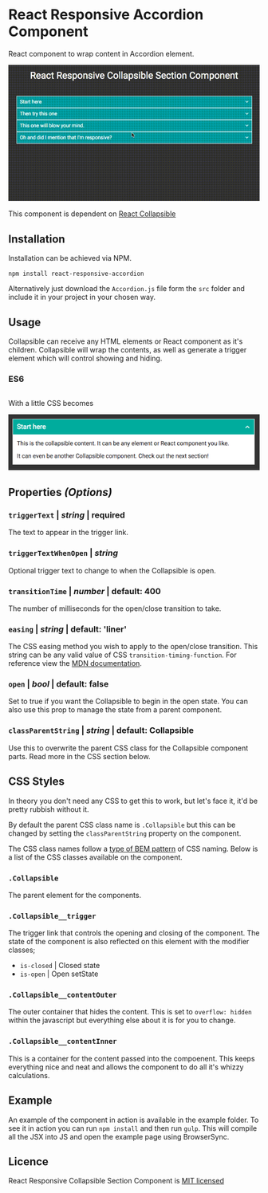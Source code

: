 # React Responsive Accordion Component

React component to wrap content in Accordion element.

![Alt text](example/img/example.gif)

This component is dependent on [React Collapsible](https://github.com/glennflanagan/react-collapsible)


## Installation
Installation can be achieved via NPM.
```
npm install react-responsive-accordion
```

Alternatively just download the `Accordion.js` file form the `src` folder and include it in your project in your chosen way.

## Usage
Collapsible can receive any HTML elements or React component as it's children. Collapsible will wrap the contents, as well as generate a trigger element which will control showing and hiding.

### ES6
```javascript


```

With a little CSS becomes

![Alt text](example/img/becomes.png)


## Properties *(Options)*

### `triggerText` | *string* | **required**
The text to appear in the trigger link.

### `triggerTextWhenOpen` | *string*
Optional trigger text to change to when the Collapsible is open.

### `transitionTime` | *number* | default: 400
The number of milliseconds for the open/close transition to take.

### `easing` | *string* | default: 'liner'
The CSS easing method you wish to apply to the open/close transition. This string can be any valid value of CSS `transition-timing-function`. For reference view the [MDN documentation](https://developer.mozilla.org/en/docs/Web/CSS/transition-timing-function).

### `open` | *bool* | default: false
Set to true if you want the Collapsible to begin in the open state. You can also use this prop to manage the state from a parent component.

### `classParentString` | *string* | default: Collapsible
Use this to overwrite the parent CSS class for the Collapsible component parts. Read more in the CSS section below.

## CSS Styles
In theory you don't need any CSS to get this to work, but let's face it, it'd be pretty rubbish without it.

By default the parent CSS class name is `.Collapsible` but this can be changed by setting the `classParentString` property on the component.

The CSS class names follow a [type of BEM pattern](http://getbem.com/introduction/) of CSS naming. Below is a list of the CSS classes available on the component.  


### `.Collapsible`
The parent element for the components.

### `.Collapsible__trigger`
The trigger link that controls the opening and closing of the component.
The state of the component is also reflected on this element with the modifier classes;
- `is-closed` | Closed state
- `is-open` | Open setState

### `.Collapsible__contentOuter`
The outer container that hides the content. This is set to `overflow: hidden` within the javascript but everything else about it is for you to change.

### `.Collapsible__contentInner`
This is a container for the content passed into the compoenent. This keeps everything nice and neat and allows the component to do all it's whizzy calculations.


## Example
An example of the component in action is available in the example folder. To see it in action you can run `npm install` and then run `gulp`. This will compile all the JSX into JS and open the example page using BrowserSync.

## Licence
React Responsive Collapsible Section Component is [MIT licensed](LICENSE.md)
